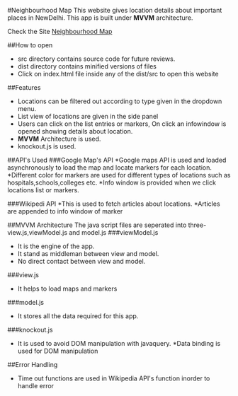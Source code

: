 #Neighbourhood Map
This website gives location details about important places in NewDelhi. This app is built under **MVVM** architecture.

Check the Site [Neighbourhood Map](https://sajin14.github.io/Neigbourhood-Map/)

##How to open
* src directory contains source code for future reviews.
* dist directory contains minified versions of files 
* Click on index.html file inside any of the dist/src to open this website


##Features
* Locations can be filtered out according to type given in the dropdown menu.
* List view of locations are given in the side panel
* Users can click on the list entries or markers, On click an infowindow is opened showing details about location.
* **MVVM** Architecture is used.
* knockout.js is used.


##API's Used
###Google Map's API
*Google maps API is used and loaded asynchronously to load the map and locate markers for each location.
*Different color for markers are used for different types of locations such as hospitals,schools,colleges etc.
*Info window is provided when we click locations list or markers.

###Wikipedi API
*This is used to fetch articles about locations.
*Articles are appended to info window of marker

##MVVM Architecture
The java script files are seperated into three- view.js,viewModel.js and model.js
###viewModel.js
* It is the engine of the app.
* It stand as middleman between view and model.
* No direct contact between  view and model. 

###view.js
* It helps to load maps and markers

###model.js
* It stores all the data required for this app.

###knockout.js
* It is used to avoid DOM manipulation with javaquery.
*Data binding is used for DOM manipulation

##Error Handling
* Time out functions are used in Wikipedia API's function inorder to handle error